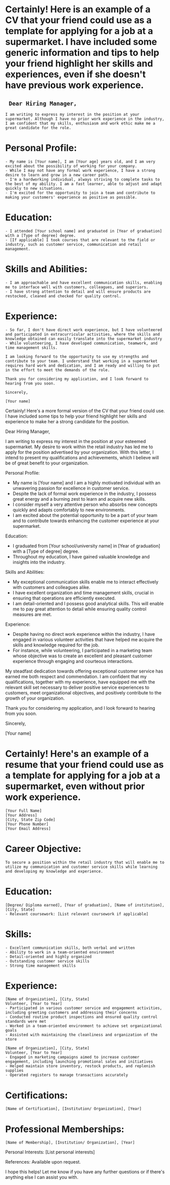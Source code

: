 # Certainly! Here is an example of a CV that your friend could use as a template for applying for a job at a supermarket. I have included some generic information and tips to help your friend highlight her skills and experiences, even if she doesn't have previous work experience.

## ``` Dear Hiring Manager,```
```
I am writing to express my interest in the position at your supermarket. Although I have no prior work experience in the industry, I am confident that my skills, enthusiasm and work ethic make me a great candidate for the role.
```

# Personal Profile:
```
- My name is [Your name], I am [Your age] years old, and I am very excited about the possibility of working for your company.
- While I may not have any formal work experience, I have a strong desire to learn and grow in a new career path.
- I'm a hardworking individual, always striving to complete tasks to the best of my ability. I am a fast learner, able to adjust and adapt quickly to new situations.
- I'm excited for the opportunity to join a team and contribute to making your customers' experience as positive as possible.
```
# Education:

```
- I attended [Your school name] and graduated in [Year of graduation] with a [Type of degree] degree.
- [If applicable] I took courses that are relevant to the field or industry, such as customer service, communication and retail management.
```

# Skills and Abilities:
```
- I am approachable and have excellent communication skills, enabling me to interface well with customers, colleagues, and superiors.
- I have strong attention to detail and will ensure products are restocked, cleaned and checked for quality control.
```

# Experience:

```
- So far, I don't have direct work experience, but I have volunteered and participated in extracurricular activities, where the skills and knowledge obtained can easily translate into the supermarket industry
- While volunteering, I have developed communication, teamwork, and time management skills.

I am looking forward to the opportunity to use my strengths and contribute to your team. I understand that working in a supermarket requires hard work and dedication, and I am ready and willing to put in the effort to meet the demands of the role.

Thank you for considering my application, and I look forward to hearing from you soon.

Sincerely,

[Your name]
```

<!-- Anotherone -->

Certainly! Here's a more formal version of the CV that your friend could use. I have included some tips to help your friend highlight her skills and experience to make her a strong candidate for the position.

Dear Hiring Manager,

I am writing to express my interest in the position at your esteemed supermarket. My desire to work within the retail industry has led me to apply for the position advertised by your organization. With this letter, I intend to present my qualifications and achievements, which I believe will be of great benefit to your organization.

Personal Profile:
- My name is [Your name] and I am a highly motivated individual with an unwavering passion for excellence in customer service.
- Despite the lack of formal work experience in the industry, I possess great energy and a burning zest to learn and acquire new skills.
- I consider myself a very attentive person who absorbs new concepts quickly and adapts comfortably to new environments.
- I am excited about the potential opportunity to be a part of your team and to contribute towards enhancing the customer experience at your supermarket.

Education:
- I graduated from [Your school/university name] in [Year of graduation] with a [Type of degree] degree.
- Throughout my education, I have gained valuable knowledge and insights into the industry.

Skills and Abilities:
- My exceptional communication skills enable me to interact effectively with customers and colleagues alike.
- I have excellent organization and time management skills, crucial in ensuring that operations are efficiently executed.
- I am detail-oriented and I possess good analytical skills. This will enable me to pay great attention to detail while ensuring quality control measures are met.

Experience:
- Despite having no direct work experience within the industry, I have engaged in various volunteer activities that have helped me acquire the skills and knowledge required for the job.
- For instance, while volunteering, I participated in a marketing team whose objective was to create an excellent and pleasant customer experience through engaging and courteous interactions.

My steadfast dedication towards offering exceptional customer service has earned me both respect and commendation. I am confident that my qualifications, together with my experience, have equipped me with the relevant skill set necessary to deliver positive service experiences to customers, meet organizational objectives, and positively contribute to the growth of your organization.

Thank you for considering my application, and I look forward to hearing from you soon.

Sincerely,

[Your name]


<!-- resume -->

# Certainly! Here's an example of a resume that your friend could use as a template for applying for a job at a supermarket, even without prior work experience.
```
[Your Full Name]
[Your Address]
[City, State Zip Code]
[Your Phone Number]
[Your Email Address]
```
# Career Objective:

```To secure a position within the retail industry that will enable me to utilize my communication and customer service skills while learning and developing my knowledge and experience.```

# Education:
```
[Degree/ Diploma earned], [Year of graduation], [Name of institution], [City, State]
- Relevant coursework: [List relevant coursework if applicable]
```
# Skills:
```
- Excellent communication skills, both verbal and written
- Ability to work in a team-oriented environment
- Detail-oriented and highly organized
- Outstanding customer service skills
- Strong time management skills
```
# Experience:
```
[Name of Organization], [City, State]
Volunteer, [Year to Year]
- Participated in various customer service and engagement activities, including greeting customers and addressing their concerns
- Conducted routine product inspections and ensured quality control standards were met
- Worked in a team-oriented environment to achieve set organizational goals
- Assisted with maintaining the cleanliness and organization of the store

[Name of Organization], [City, State]
Volunteer, [Year to Year]
- Engaged in marketing campaigns aimed to increase customer engagement, including launching promotional sales and initiatives
- Helped maintain store inventory, restock products, and replenish supplies
- Operated registers to manage transactions accurately
```
# Certifications:
```[Name of Certification], [Institution/ Organization], [Year]```

# Professional Memberships:
```[Name of Membership], [Institution/ Organization], [Year]```

Personal Interests:
[List personal interests]

References:
Available upon request.

I hope this helps! Let me know if you have any further questions or if there's anything else I can assist you with.
